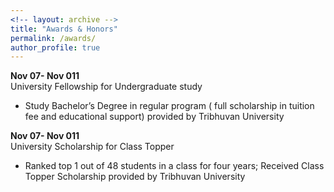 ```yaml
---
<!-- layout: archive -->
title: "Awards & Honors"
permalink: /awards/
author_profile: true
---
```

**Nov 07- Nov 011**<br/>
University Fellowship for Undergraduate study
-	Study Bachelor’s Degree in regular program ( full scholarship in tuition fee and educational support) provided by Tribhuvan University 

**Nov 07- Nov 011**<br/>
University Scholarship for Class Topper
-	Ranked top 1 out of 48 students in a class for four years; Received Class Topper Scholarship provided by Tribhuvan University
